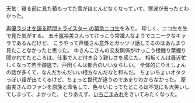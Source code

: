 天気：寝る前に見た積もってた雪がほとんどなくなっていて、寒波が去ったとわかった。

[声優ラジオを語る時間トライスター の緊急ニコ生](http://live.nicovideo.jp/gate/lv202503322)をみた。
珍しく、ニコ生を生で見た気がする。
五十嵐裕美さんってけっこう常識人なようでユニークなキャラであるんだけど、
こうやって声優さん意外とガッツリ話してるのはあんまり見たことなかったと思った。
ゆきんこさんの交友関係がけっこう根掘り葉掘り聞かれてたところは、仕事で人と付き合う難しさを感じた。
相坂くんは最近忙しくなって若干疎遠で、戸田くんは都合のいい女らしい。
全体的にりえしょんの話が多くて、なんだかんだいい相方なんだなと和んだ。
ちょいちょいオタクっぽい話が出てくるけど、ちょっと世代が違うのであまりわからなかった。
原由実さんのファンを原族と命名して、色々いじってたところは不覚にも大笑いしてしまって、よかった。
とりあえず、[いちごまみれ](http://www.anitama.com/ichigo/index.html)をきいてみたくなった。
